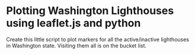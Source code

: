 # Plotting Washington Lighthouses using leaflet.js and python

Create this little script to plot markers for all the active/inactive lighthouses in Washington state. Visiting them all is on the bucket list. 